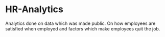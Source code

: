 # HR-Analytics

Analytics done on data which was made public.
On how employees are satisfied when employed and factors which make employees quit the job.
